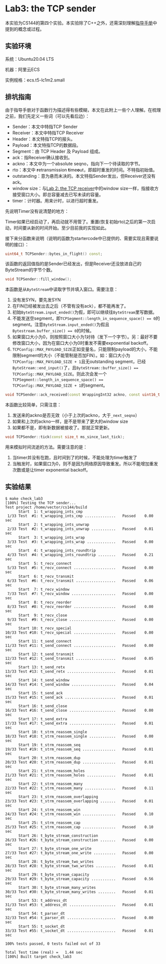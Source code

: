 # Lab3: the TCP sender

本实验为CS144的第四个实验。本实验除了C++之外，还需深刻理解[指导手册](https://cs144.github.io/assignments/lab3.pdf)中提到的概念或过程。

## 实验环境

系统：Ubuntu20.04 LTS

机器：阿里云ECS

实例规格：ecs.t5-lc1m2.small

## 排坑指南

由于指导手册对于函数行为描述得有些模糊，本文在此附上一些个人理解。在梳理之前，我们先定义一些词（可以先看后边）：

- Sender：本文中特指TCP Sender
- Receiver：本文中特指TCP Receiver
- Header：本文特指TCP的报头。
- Payload：本文特指TCP的数据段。
- Segment：由 TCP Header 及 Payload 组成。
- ack：指Receiver确认接收到。
- ackno：本文中为一个absolute seqno，指向下一个待读取的字节。
- rto：本文中 **r**etransmission **t**ime**o**ut，即超时重发的时间。不特指初始值。
- outstanding：意为悬而未决的。本文特指Sender发出，但Receiver还没有ack。
- window size：与[Lab 2: the TCP receiver](https://cs144.github.io/assignments/lab2.pdf)中的window size一样，指接收方接受窗口大小。即总容量减去已写未读的容量。
- timer：计时器。用来计时，以进行超时重发。

先说明Timer没有说清楚的地方：

Timer如果已经启动了，再启动就不用管了。重置(恢复初始rto)之后的第一次启动，时间要从新的时间开始。至少目前我的实现如此。

接下来分函数来说明（说明的函数为startercode中已提供的、需要实现且需要说明的接口）：

```c++
uint64_t TCPSender::bytes_in_flight() const;
```

该函数的返回值指的是Sender已经发出，但是Receiver还没放进自己的ByteStream的字节个数。

```c++
void TCPSender::fill_window();
```

本函数是从`ByteStream`中读取字节并填入窗口。需要注意：

1. 没有发SYN，要先发SYN
2. 在FIN已经被发出去之后（不管有没有ack），都不能再发了。
3. 初始`ByteStream.input_ended()`为假，即可以继续往`ByteStream`里写数据。
4. 不能发送空segment，即`TCPSegment::length_in_sequence_space() == 0`的segment。注意`ByteStream.input_ended()`为假且`Bytestream.buffer_size() == 0`的时候。
5. 如果窗口大小为0，则按照窗口大小为1对待（发下一个字节）。另：最好不要修改窗口大小，因为在窗口大小为0时重发不需要exponential backoff。
6. `TCPConfig::MAX_PAYLOAD_SIZE`正如变量名，只能限制payload的大小，不能限制segment的大小（不能管制是否加FIN）。如：窗口大小为`TCPConfig::MAX_PAYLOAD_SIZE + 1`且无outstanding segment，已经`ByteStream::end_input()`了，且`ByteStream::buffer_size() == TCPConfig::MAX_PAYLOAD_SIZE`。则此次会发一个`TCPSegment::length_in_sequence_space() == TCPConfig::MAX_PAYLOAD_SIZE + 1`的segment。

```c++
void TCPSender::ack_received(const WrappingInt32 ackno, const uint16_t window_size);
```

本函数比较简单，只需注意：

1. 发送来的ackno是否无效（小于上次的ackno，大于`_next_seqno`）
2. 如果和上次的ackno一样，是不是带来了更大的window size
3. 如果都不是，即有新数据被接收了。那就正常更新。

```c++
void TCPSender::tick(const size_t ms_since_last_tick);
```

用来模拟时间流逝的方法。需要注意的是：

1. 当timer并没有在跑，且时间到了的时候，不能处理为timer触发了
2. 当触发时，如果窗口为0，则不是因为网络原因导致重发。所以不能增加重发次数或是让timer exponential backoff。

## 实验结果

```shell
$ make check_lab3
[100%] Testing the TCP sender...
Test project /home/vector/cs144/build
      Start  1: t_wrapping_ints_cmp
 1/33 Test  #1: t_wrapping_ints_cmp ..............   Passed    0.00 sec
      Start  2: t_wrapping_ints_unwrap
 2/33 Test  #2: t_wrapping_ints_unwrap ...........   Passed    0.01 sec
      Start  3: t_wrapping_ints_wrap
 3/33 Test  #3: t_wrapping_ints_wrap .............   Passed    0.00 sec
      Start  4: t_wrapping_ints_roundtrip
 4/33 Test  #4: t_wrapping_ints_roundtrip ........   Passed    0.21 sec
      Start  5: t_recv_connect
 5/33 Test  #5: t_recv_connect ...................   Passed    0.00 sec
      Start  6: t_recv_transmit
 6/33 Test  #6: t_recv_transmit ..................   Passed    0.06 sec
      Start  7: t_recv_window
 7/33 Test  #7: t_recv_window ....................   Passed    0.00 sec
      Start  8: t_recv_reorder
 8/33 Test  #8: t_recv_reorder ...................   Passed    0.00 sec
      Start  9: t_recv_close
 9/33 Test  #9: t_recv_close .....................   Passed    0.00 sec
      Start 10: t_recv_special
10/33 Test #10: t_recv_special ...................   Passed    0.00 sec
      Start 11: t_send_connect
11/33 Test #11: t_send_connect ...................   Passed    0.00 sec
      Start 12: t_send_transmit
12/33 Test #12: t_send_transmit ..................   Passed    0.05 sec
      Start 13: t_send_retx
13/33 Test #13: t_send_retx ......................   Passed    0.01 sec
      Start 14: t_send_window
14/33 Test #14: t_send_window ....................   Passed    0.04 sec
      Start 15: t_send_ack
15/33 Test #15: t_send_ack .......................   Passed    0.01 sec
      Start 16: t_send_close
16/33 Test #16: t_send_close .....................   Passed    0.00 sec
      Start 17: t_send_extra
17/33 Test #17: t_send_extra .....................   Passed    0.01 sec
      Start 18: t_strm_reassem_single
18/33 Test #18: t_strm_reassem_single ............   Passed    0.00 sec
      Start 19: t_strm_reassem_seq
19/33 Test #19: t_strm_reassem_seq ...............   Passed    0.01 sec
      Start 20: t_strm_reassem_dup
20/33 Test #20: t_strm_reassem_dup ...............   Passed    0.01 sec
      Start 21: t_strm_reassem_holes
21/33 Test #21: t_strm_reassem_holes .............   Passed    0.01 sec
      Start 22: t_strm_reassem_many
22/33 Test #22: t_strm_reassem_many ..............   Passed    0.11 sec
      Start 23: t_strm_reassem_overlapping
23/33 Test #23: t_strm_reassem_overlapping .......   Passed    0.01 sec
      Start 24: t_strm_reassem_win
24/33 Test #24: t_strm_reassem_win ...............   Passed    0.10 sec
      Start 25: t_strm_reassem_cap
25/33 Test #25: t_strm_reassem_cap ...............   Passed    0.10 sec
      Start 26: t_byte_stream_construction
26/33 Test #26: t_byte_stream_construction .......   Passed    0.00 sec
      Start 27: t_byte_stream_one_write
27/33 Test #27: t_byte_stream_one_write ..........   Passed    0.00 sec
      Start 28: t_byte_stream_two_writes
28/33 Test #28: t_byte_stream_two_writes .........   Passed    0.01 sec
      Start 29: t_byte_stream_capacity
29/33 Test #29: t_byte_stream_capacity ...........   Passed    0.56 sec
      Start 30: t_byte_stream_many_writes
30/33 Test #30: t_byte_stream_many_writes ........   Passed    0.01 sec
      Start 53: t_address_dt
31/33 Test #53: t_address_dt .....................   Passed    0.01 sec
      Start 54: t_parser_dt
32/33 Test #54: t_parser_dt ......................   Passed    0.00 sec
      Start 55: t_socket_dt
33/33 Test #55: t_socket_dt ......................   Passed    0.01 sec

100% tests passed, 0 tests failed out of 33

Total Test time (real) =   1.44 sec
[100%] Built target check_lab3
```
